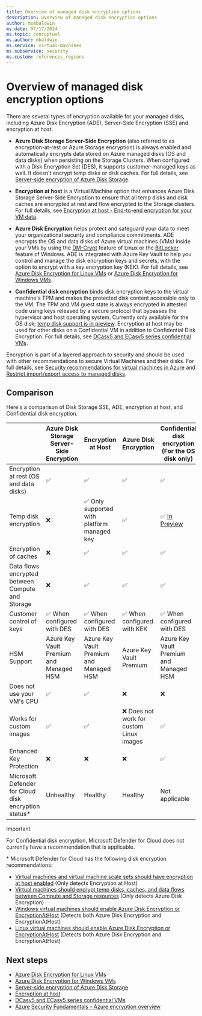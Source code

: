 ```yaml
---
title: Overview of managed disk encryption options
description: Overview of managed disk encryption options
author: msmbaldwin
ms.date: 07/17/2024
ms.topic: conceptual
ms.author: mbaldwin
ms.service: virtual-machines
ms.subservice: security
ms.custom: references_regions
---
```


# Overview of managed disk encryption options

There are several types of encryption available for your managed disks, including Azure Disk Encryption (ADE), Server-Side Encryption (SSE) and encryption at host.

- **Azure Disk Storage Server-Side Encryption** (also referred to as encryption-at-rest or Azure Storage encryption) is always enabled and automatically encrypts data stored on Azure managed disks (OS and data disks) when persisting on the Storage Clusters. When configured with a Disk Encryption Set (DES), it supports customer-managed keys as well. It doesn't encrypt temp disks or disk caches. For full details, see [Server-side encryption of Azure Disk Storage](./disk-encryption.md).

- **Encryption at host** is a Virtual Machine option that enhances Azure Disk Storage Server-Side Encryption to ensure that all temp disks and disk caches are encrypted at rest and flow encrypted to the Storage clusters. For full details, see [Encryption at host - End-to-end encryption for your VM data](./disk-encryption.md#encryption-at-host---end-to-end-encryption-for-your-vm-data).

- **Azure Disk Encryption** helps protect and safeguard your data to meet your organizational security and compliance commitments. ADE encrypts the OS and data disks of Azure virtual machines (VMs) inside your VMs by using the [DM-Crypt](https://wikipedia.org/wiki/Dm-crypt) feature of Linux or the [BitLocker](https://wikipedia.org/wiki/BitLocker) feature of Windows. ADE is integrated with Azure Key Vault to help you control and manage the disk encryption keys and secrets, with the option to encrypt with a key encryption key (KEK).  For full details, see [Azure Disk Encryption for Linux VMs](./linux/disk-encryption-overview.md) or [Azure Disk Encryption for Windows VMs](./windows/disk-encryption-overview.md).

- **Confidential disk encryption** binds disk encryption keys to the virtual machine's TPM and makes the protected disk content accessible only to the VM. The TPM and VM guest state is always encrypted in attested code using keys released by a secure protocol that bypasses the hypervisor and host operating system. Currently only available for the OS disk; [temp disk support is in preview](https://techcommunity.microsoft.com/t5/azure-confidential-computing/confidential-temp-disk-encryption-for-confidential-vms-in-public/ba-p/3971393). Encryption at host may be used for other disks on a Confidential VM in addition to Confidential Disk Encryption. For full details, see [DCasv5 and ECasv5 series confidential VMs](../confidential-computing/confidential-vm-overview.md#confidential-os-disk-encryption).

Encryption is part of a layered approach to security and should be used with other recommendations to secure Virtual Machines and their disks. For full details, see [Security recommendations for virtual machines in Azure](security-recommendations.md) and [Restrict import/export access to managed disks](disks-enable-private-links-for-import-export-portal.yml).

## Comparison

Here's a comparison of Disk Storage SSE, ADE, encryption at host, and Confidential disk encryption.

| &nbsp; | **Azure Disk Storage Server-Side Encryption** | **Encryption at Host**  | **Azure Disk Encryption** | **Confidential disk encryption (For the OS disk only)** |
|--|--|--|--|--|
| Encryption at rest (OS and data disks) | &#x2705; | &#x2705; | &#x2705; | &#x2705; | 
| Temp disk encryption | &#10060; | &#x2705; Only supported with platform managed key | &#x2705; | &#x2705; [In Preview](https://techcommunity.microsoft.com/t5/azure-confidential-computing/confidential-temp-disk-encryption-for-confidential-vms-in-public/ba-p/3971393)|
| Encryption of caches | &#10060; | &#x2705; | &#x2705; | &#x2705; |
| Data flows encrypted between Compute and Storage | &#10060; | &#x2705; | &#x2705; | &#x2705; |
| Customer control of keys | &#x2705; When configured with DES | &#x2705; When configured with DES | &#x2705; When configured with KEK | &#x2705; When configured with DES |
| HSM Support | Azure Key Vault Premium and Managed HSM | Azure Key Vault Premium and Managed HSM | Azure Key Vault Premium | Azure Key Vault Premium and Managed HSM |
| Does not use your VM's CPU | &#x2705; | &#x2705; | &#10060; | &#10060; |
| Works for custom images | &#x2705; | &#x2705; | &#10060; Does not work for custom Linux images | &#x2705; |
| Enhanced Key Protection | &#10060; | &#10060; | &#10060; | &#x2705; |
| Microsoft Defender for Cloud disk encryption status* | Unhealthy | Healthy | Healthy | Not applicable |

> [!IMPORTANT]
> For Confidential disk encryption, Microsoft Defender for Cloud does not currently have a recommendation that is applicable.

\* Microsoft Defender for Cloud has the following disk encryption recommendations:
* [Virtual machines and virtual machine scale sets should have encryption at host enabled](https://ms.portal.azure.com/#view/Microsoft_Azure_Policy/PolicyDetailBlade/definitionId/%2Fproviders%2FMicrosoft.Authorization%2FpolicyDefinitions%2Ffc4d8e41-e223-45ea-9bf5-eada37891d87) (Only detects Encryption at Host)
* [Virtual machines should encrypt temp disks, caches, and data flows between Compute and Storage resources](https://ms.portal.azure.com/#view/Microsoft_Azure_Policy/PolicyDetailBlade/definitionId/%2Fproviders%2FMicrosoft.Authorization%2FpolicyDefinitions%2F0961003e-5a0a-4549-abde-af6a37f2724d) (Only detects Azure Disk Encryption)
* [Windows virtual machines should enable Azure Disk Encryption or EncryptionAtHost](https://ms.portal.azure.com/#view/Microsoft_Azure_Policy/PolicyDetailBlade/definitionId/%2fproviders%2fMicrosoft.Authorization%2fpolicyDefinitions%2f3dc5edcd-002d-444c-b216-e123bbfa37c0) (Detects both Azure Disk Encryption and EncryptionAtHost)
* [Linux virtual machines should enable Azure Disk Encryption or EncryptionAtHost](https://ms.portal.azure.com/#view/Microsoft_Azure_Policy/PolicyDetailBlade/definitionId/%2fproviders%2fMicrosoft.Authorization%2fpolicyDefinitions%2fca88aadc-6e2b-416c-9de2-5a0f01d1693f) (Detects both Azure Disk Encryption and EncryptionAtHost)


## Next steps

- [Azure Disk Encryption for Linux VMs](./linux/disk-encryption-overview.md)
- [Azure Disk Encryption for Windows VMs](./windows/disk-encryption-overview.md)
- [Server-side encryption of Azure Disk Storage](./disk-encryption.md)
- [Encryption at host](./disk-encryption.md#encryption-at-host---end-to-end-encryption-for-your-vm-data)
- [DCasv5 and ECasv5 series confidential VMs](../confidential-computing/confidential-vm-overview.md#confidential-os-disk-encryption)
- [Azure Security Fundamentals - Azure encryption overview](../security/fundamentals/encryption-overview.md)

